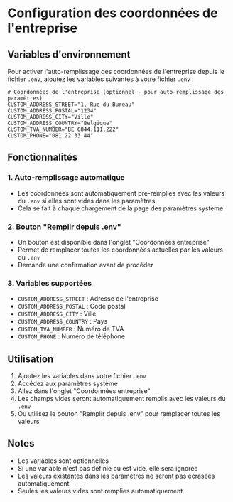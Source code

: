# Configuration des coordonnées de l'entreprise

## Variables d'environnement

Pour activer l'auto-remplissage des coordonnées de l'entreprise depuis le fichier `.env`, ajoutez les variables
suivantes à votre fichier `.env` :

```env
# Coordonnées de l'entreprise (optionnel - pour auto-remplissage des paramètres)
CUSTOM_ADDRESS_STREET="1, Rue du Bureau"
CUSTOM_ADDRESS_POSTAL="1234"
CUSTOM_ADDRESS_CITY="Ville"
CUSTOM_ADDRESS_COUNTRY="Belgique"
CUSTOM_TVA_NUMBER="BE 0844.111.222"
CUSTOM_PHONE="081 22 33 44"
```

## Fonctionnalités

### 1. Auto-remplissage automatique

- Les coordonnées sont automatiquement pré-remplies avec les valeurs du `.env` si elles sont vides dans les paramètres
- Cela se fait à chaque chargement de la page des paramètres système

### 2. Bouton "Remplir depuis .env"

- Un bouton est disponible dans l'onglet "Coordonnées entreprise"
- Permet de remplacer toutes les coordonnées actuelles par les valeurs du `.env`
- Demande une confirmation avant de procéder

### 3. Variables supportées

- `CUSTOM_ADDRESS_STREET` : Adresse de l'entreprise
- `CUSTOM_ADDRESS_POSTAL` : Code postal
- `CUSTOM_ADDRESS_CITY` : Ville
- `CUSTOM_ADDRESS_COUNTRY` : Pays
- `CUSTOM_TVA_NUMBER` : Numéro de TVA
- `CUSTOM_PHONE` : Numéro de téléphone

## Utilisation

1. Ajoutez les variables dans votre fichier `.env`
2. Accédez aux paramètres système
3. Allez dans l'onglet "Coordonnées entreprise"
4. Les champs vides seront automatiquement remplis avec les valeurs du `.env`
5. Ou utilisez le bouton "Remplir depuis .env" pour remplacer toutes les valeurs

## Notes

- Les variables sont optionnelles
- Si une variable n'est pas définie ou est vide, elle sera ignorée
- Les valeurs existantes dans les paramètres ne seront pas écrasées automatiquement
- Seules les valeurs vides sont remplies automatiquement 
